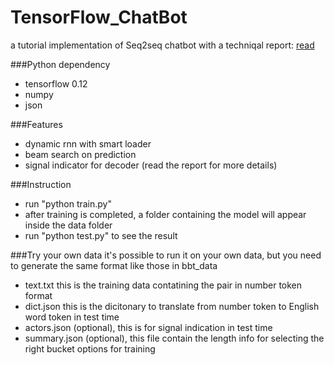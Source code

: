 # TensorFlow_ChatBot
a tutorial implementation of Seq2seq chatbot with a techniqal report: [read](https://docs.google.com/gview?url=http://sudongqi.com/Documents/2016_02.pdf&embedded=true)

###Python dependency
* tensorflow 0.12
* numpy
* json

###Features
* dynamic rnn with smart loader
* beam search on prediction
* signal indicator for decoder (read the report for more details)

###Instruction
* run "python train.py"
* after training is completed, a folder containing the model will appear inside the data folder
* run "python test.py" to see the result

###Try your own data
it's possible to run it on your own data, but you need to generate the same format like those in bbt_data
* text.txt      this is the training data contatining the pair in number token format
* dict.json     this is the dicitonary to translate from number token to English word token in test time
* actors.json   (optional), this is for signal indication in test time
* summary.json  (optional), this file contain the length info for selecting the right bucket options for training
